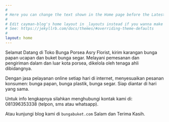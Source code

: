 ```yaml
---
#
# Here you can change the text shown in the Home page before the Latest Posts section.
#
# Edit cayman-blog's home layout in _layouts instead if you wanna make some changes
# See: https://jekyllrb.com/docs/themes/#overriding-theme-defaults
#
layout: home
---
```


Selamat Datang di Toko Bunga Porsea Asry Florist, kirim karangan bunga papan ucapan dan buket bunga segar. Melayani pemesanan dan pengiriman dalam dan luar kota porsea, dikelola oleh tenaga ahli dibidangnya.

Dengan jasa pelayanan online setiap hari di internet, menyesuaikan pesanan konsumen: bunga papan, bunga plastik, bunga segar. Siap diantar di hari yang sama.

Untuk info lengkapnya silahkan menghubungi kontak kami di: 081396353338 (telpon, sms atau whatsapp).

Atau kunjungi blog kami di `bungabuket.com` Salam dan Terima Kasih.
